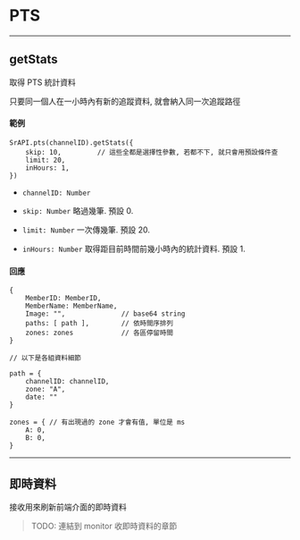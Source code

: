 # PTS

---

## getStats

取得 PTS 統計資料

只要同一個人在一小時內有新的追蹤資料, 就會納入同一次追蹤路徑

#### 範例

```
SrAPI.pts(channelID).getStats({
    skip: 10,         // 這些全都是選擇性參數, 若都不下, 就只會用預設條件查 
    limit: 20,
    inHours: 1,       
})
```

- `channelID: Number`

- `skip: Number` 略過幾筆. 預設 0.

- `limit: Number` 一次傳幾筆. 預設 20.

- `inHours: Number` 取得距目前時間前幾小時內的統計資料. 預設 1.

#### 回應

```
{
    MemberID: MemberID,
    MemberName: MemberName,
    Image: "",              // base64 string
    paths: [ path ],        // 依時間序排列
    zones: zones            // 各區停留時間
}

// 以下是各組資料細節

path = {
    channelID: channelID,
    zone: "A",
    date: ""
}

zones = { // 有出現過的 zone 才會有值, 單位是 ms
    A: 0,
    B: 0,
}

```

---

## 即時資料

接收用來刷新前端介面的即時資料

> TODO: 連結到 monitor 收即時資料的章節
